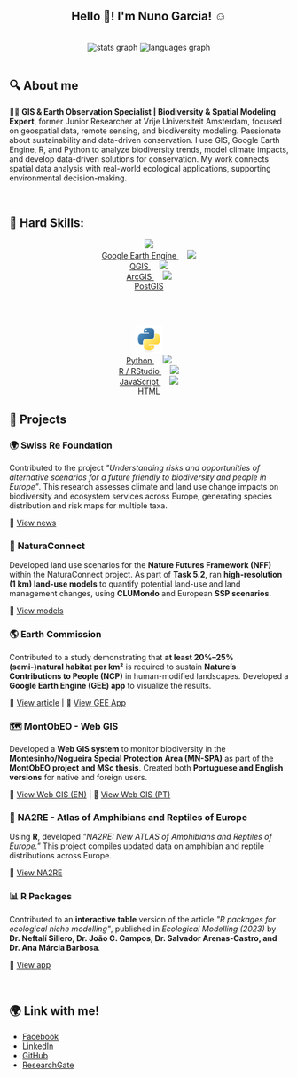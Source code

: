 <h2 align="center"> Hello 👋! I'm Nuno Garcia! ☺️ </h2>

<br>

<div align="center">
  <img src="https://github-readme-stats.vercel.app/api?username=BravoAlpha2&hide_title=false&hide_rank=false&show_icons=true&include_all_commits=true&count_private=true&disable_animations=false&theme=dracula&locale=en&hide_border=false" height="150" alt="stats graph"  />
  <img src="https://github-readme-stats.vercel.app/api/top-langs?username=BravoAlpha2&locale=en&hide_title=false&layout=compact&card_width=320&langs_count=5&theme=dracula&hide_border=false" height="150" alt="languages graph"  />
</div>

<br>

## 🔍 About me
👩‍🎓 **GIS & Earth Observation Specialist | Biodiversity & Spatial Modeling Expert**, former Junior Researcher at Vrije Universiteit Amsterdam, focused on geospatial data, remote sensing, and biodiversity modeling. Passionate about sustainability and data-driven conservation. I use GIS, Google Earth Engine, R, and Python to analyze biodiversity trends, model climate impacts, and develop data-driven solutions for conservation. My work connects spatial data analysis with real-world ecological applications, supporting environmental decision-making.

<br>

## 🧠 Hard Skills:

<div align="center">
  
  <a href="https://earthengine.google.com/" target="_blank">
    <img src="https://upload.wikimedia.org/wikipedia/commons/7/72/Google_Earth_Engine_logo.png" width="50">
    <br>Google Earth Engine
  </a> &nbsp;&nbsp;&nbsp;

  <a href="https://qgis.org/en/site/" target="_blank">
    <img src="https://upload.wikimedia.org/wikipedia/commons/0/0d/QGIS_logo.svg" width="50">
    <br>QGIS
  </a> &nbsp;&nbsp;&nbsp;

  <a href="https://www.esri.com/en-us/arcgis/products/arcgis-pro/overview" target="_blank">
    <img src="https://upload.wikimedia.org/wikipedia/commons/d/d8/ArcGIS_logo.png" width="50">
    <br>ArcGIS
  </a> &nbsp;&nbsp;&nbsp;

  <a href="https://postgis.net/" target="_blank">
    <img src="https://upload.wikimedia.org/wikipedia/commons/6/63/PostGIS_logo.png" width="50">
    <br>PostGIS
  </a>

  <br><br>

  <a href="https://www.python.org/" target="_blank">
    <img src="https://raw.githubusercontent.com/devicons/devicon/master/icons/python/python-original.svg" width="50">
    <br>Python
  </a> &nbsp;&nbsp;&nbsp;

  <a href="https://www.r-project.org/" target="_blank">
    <img src="https://upload.wikimedia.org/wikipedia/commons/1/1b/R_logo.svg" width="50">
    <br>R / RStudio
  </a> &nbsp;&nbsp;&nbsp;

  <a href="https://developer.mozilla.org/en-US/docs/Web/JavaScript" target="_blank">
    <img src="https://upload.wikimedia.org/wikipedia/commons/6/6a/JavaScript-logo.png" width="50">
    <br>JavaScript
  </a> &nbsp;&nbsp;&nbsp;

  <a href="https://developer.mozilla.org/en-US/docs/Web/HTML" target="_blank">
    <img src="https://upload.wikimedia.org/wikipedia/commons/6/61/HTML5_logo_and_wordmark.svg" width="50">
    <br>HTML
  </a>

</div>



## 📌 Projects

### 🌍 **Swiss Re Foundation**
Contributed to the project *"Understanding risks and opportunities of alternative scenarios for a future friendly to biodiversity and people in Europe"*. This research assesses climate and land use change impacts on biodiversity and ecosystem services across Europe, generating species distribution and risk maps for multiple taxa.

🔗 [View news](#https://www.swissrefoundation.org/what-we-do/projects/natural-hazard-and-climate-risk-management/Modelling-biodiversity-loss-to-boost-resilience/Biodiversity-and-ecosystem-services-scenarios-modelling-challenge--Winners-2023.html)

### 🌱 **NaturaConnect**
Developed land use scenarios for the **Nature Futures Framework (NFF)** within the NaturaConnect project. As part of **Task 5.2**, ran **high-resolution (1 km) land-use models** to quantify potential land-use and land management changes, using **CLUMondo** and European **SSP scenarios**.

🔗 [View models](#https://zenodo.org/records/14228230)

### 🌎 **Earth Commission**
Contributed to a study demonstrating that **at least 20%–25% (semi-)natural habitat per km²** is required to sustain **Nature’s Contributions to People (NCP)** in human-modified landscapes. Developed a **Google Earth Engine (GEE) app** to visualize the results.

🔗 [View article](#https://doi.org/10.1016/j.oneear.2023.12.008) | 🔗 [View GEE App](#https://ee-nunogarcia8.projects.earthengine.app/view/naturescontributionstopeople)

### 🗺️ **MontObEO - Web GIS**
Developed a **Web GIS system** to monitor biodiversity in the **Montesinho/Nogueira Special Protection Area (MN-SPA)** as part of the **MontObEO project and MSc thesis**. Created both **Portuguese and English versions** for native and foreign users.

🔗 [View Web GIS (EN)](#https://montobeo.shinyapps.io/MN-SPA_WebGIS/) | 🔗 [View Web GIS (PT)](#https://montobeo.shinyapps.io/MN-SPA_WebSIG/)

### 🦎 **NA2RE - Atlas of Amphibians and Reptiles of Europe**
Using **R**, developed *"NA2RE: New ATLAS of Amphibians and Reptiles of Europe."* This project compiles updated data on amphibian and reptile distributions across Europe.

🔗 [View NA2RE](#https://montobeo.shinyapps.io/NA2RE/)

### 📊 **R Packages**
Contributed to an **interactive table** version of the article *"R packages for ecological niche modelling"*, published in *Ecological Modelling (2023)* by **Dr. Neftalí Sillero, Dr. João C. Campos, Dr. Salvador Arenas-Castro, and Dr. Ana Márcia Barbosa**.

🔗 [View app](#https://montobeo.shinyapps.io/R_packages_for_enm/)


<br>

## 🌍 Link with me!
<ul class="icons">
  <li><a href="https://www.facebook.com/nuno.garcia.11" class="icon brands alt fa-facebook-f"><span class="label">Facebook</span></a></li>
  <li><a href="https://www.linkedin.com/in/nuno-garcia-97b780158/" class="icon brands fa-linkedin"><span class="label">LinkedIn</span></a></li>
  <li><a href="https://github.com/BravoAlpha2" class="icon brands fa-github"><span class="label">GitHub</span></a></li>
  <li><a href="https://www.researchgate.net/profile/Nuno-Garcia-4?ev=hdr_xprf" class="icon brands fa-researchgate"><span class="label">ResearchGate</span></a></li>
</ul>


